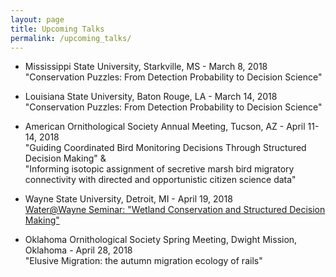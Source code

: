 ```yaml
---
layout: page
title: Upcoming Talks
permalink: /upcoming_talks/
---
```


- Mississippi State University, Starkville, MS - March 8, 2018  
"Conservation Puzzles: From Detection Probability to Decision Science"

- Louisiana State University, Baton Rouge, LA - March 14, 2018  
"Conservation Puzzles: From Detection Probability to Decision Science"

- American Ornithological Society Annual Meeting, Tucson, AZ - April 11-14, 2018  
"Guiding Coordinated Bird Monitoring Decisions Through Structured Decision Making" &    
"Informing isotopic assignment of secretive marsh bird migratory connectivity with directed and opportunistic citizen science data"

- Wayne State University, Detroit, MI - April 19, 2018  
[Water@Wayne Seminar: "Wetland Conservation and Structured Decision Making"](https://events.wayne.edu/research-events/2018/04/19/water-wayne-seminar-wetland-conservation-and-structured-decision-making-74310/)

- Oklahoma Ornithological Society Spring Meeting, Dwight Mission, Oklahoma - April 28, 2018  
"Elusive Migration: the autumn migration ecology of rails" 
